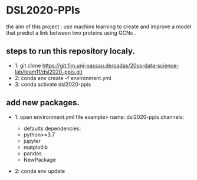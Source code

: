 # DSL2020-PPIs

the aim of this project : use machine learning to create and improve a model that predict a link between two proteins using GCNs .

## steps to run this repository localy.
- 1: git clone https://git.fim.uni-passau.de/padas/20ss-data-science-lab/team11/dsl2020-ppis.git
- 2: conda env create -f environment.yml
- 3: conda activate dsl2020-ppis
## add new packages.
- 1: open environment.yml file
example>
name: dsl2020-ppis
channels: 
   - defaults
dependencies:
   - python>=3.7
   - jupyter
   - matplotlib 
   - pandas
   - NewPackage

- 2: conda env update
 
